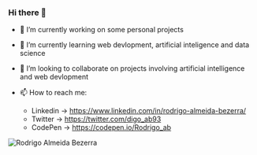 ### Hi there 👋

- 🔭 I’m currently working on some personal projects 

- 🌱 I’m currently learning web devlopment, artificial inteligence and data science  

- 👯 I’m looking to collaborate on projects involving artificial intelligence and web devlopment 

- 📫 How to reach me:  
     - Linkedin 
      -> https://www.linkedin.com/in/rodrigo-almeida-bezerra/ 
     - Twitter
     -> https://twitter.com/digo_ab93 
     - CodePen 
     -> https://codepen.io/Rodrigo_ab  
     

 ![Rodrigo Almeida Bezerra](https://github-readme-stats.vercel.app/api?username=RodrigoAB93&show_icons=true&theme=merko)

<!--
**RodrigoAB93/RodrigoAB93** is a ✨ _special_ ✨ repository because its `README.md` (this file) appears on your GitHub profile.

Here are some ideas to get you started:

- 🔭 I’m currently working on ...
- 🌱 I’m currently learning ...
- 👯 I’m looking to collaborate on ...
- 🤔 I’m looking for help with ...
- 💬 Ask me about ...
- 📫 How to reach me: ...
- 😄 Pronouns: ...
- ⚡ Fun fact: ...
-->
